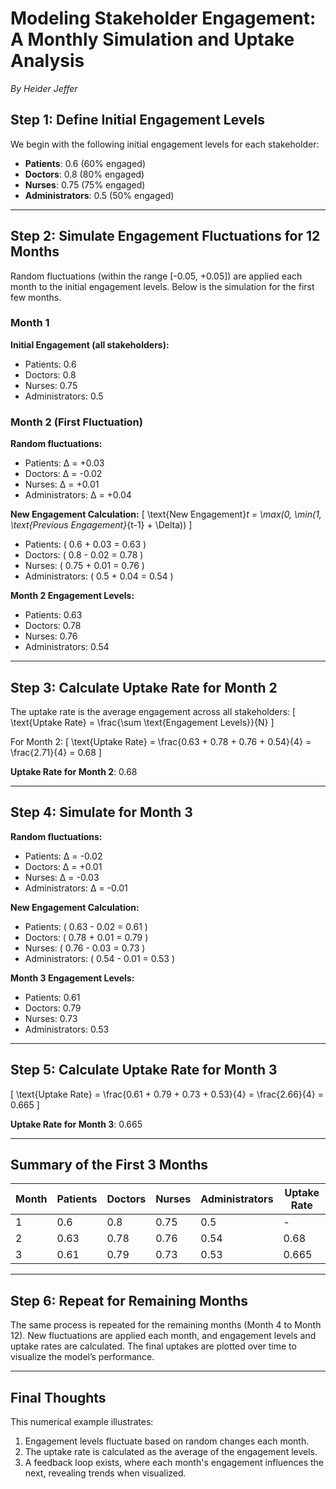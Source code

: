 # Modeling Stakeholder Engagement: A Monthly Simulation and Uptake Analysis
*By Heider Jeffer*
## Step 1: Define Initial Engagement Levels
We begin with the following initial engagement levels for each stakeholder:

- **Patients**: 0.6 (60% engaged)
- **Doctors**: 0.8 (80% engaged)
- **Nurses**: 0.75 (75% engaged)
- **Administrators**: 0.5 (50% engaged)

---

## Step 2: Simulate Engagement Fluctuations for 12 Months
Random fluctuations (within the range [-0.05, +0.05]) are applied each month to the initial engagement levels. Below is the simulation for the first few months.

### Month 1
**Initial Engagement (all stakeholders):**
- Patients: 0.6
- Doctors: 0.8
- Nurses: 0.75
- Administrators: 0.5

### Month 2 (First Fluctuation)
**Random fluctuations:**
- Patients: Δ = +0.03
- Doctors: Δ = -0.02
- Nurses: Δ = +0.01
- Administrators: Δ = +0.04

**New Engagement Calculation:**
\[ \text{New Engagement}_t = \max(0, \min(1, \text{Previous Engagement}_{t-1} + \Delta)) \]

- Patients: \( 0.6 + 0.03 = 0.63 \)
- Doctors: \( 0.8 - 0.02 = 0.78 \)
- Nurses: \( 0.75 + 0.01 = 0.76 \)
- Administrators: \( 0.5 + 0.04 = 0.54 \)

**Month 2 Engagement Levels:**
- Patients: 0.63
- Doctors: 0.78
- Nurses: 0.76
- Administrators: 0.54

---

## Step 3: Calculate Uptake Rate for Month 2
The uptake rate is the average engagement across all stakeholders:
\[
\text{Uptake Rate} = \frac{\sum \text{Engagement Levels}}{N}
\]

For Month 2:
\[
\text{Uptake Rate} = \frac{0.63 + 0.78 + 0.76 + 0.54}{4} = \frac{2.71}{4} = 0.68
\]

**Uptake Rate for Month 2**: 0.68

---

## Step 4: Simulate for Month 3
**Random fluctuations:**
- Patients: Δ = -0.02
- Doctors: Δ = +0.01
- Nurses: Δ = -0.03
- Administrators: Δ = -0.01

**New Engagement Calculation:**
- Patients: \( 0.63 - 0.02 = 0.61 \)
- Doctors: \( 0.78 + 0.01 = 0.79 \)
- Nurses: \( 0.76 - 0.03 = 0.73 \)
- Administrators: \( 0.54 - 0.01 = 0.53 \)

**Month 3 Engagement Levels:**
- Patients: 0.61
- Doctors: 0.79
- Nurses: 0.73
- Administrators: 0.53

---

## Step 5: Calculate Uptake Rate for Month 3
\[
\text{Uptake Rate} = \frac{0.61 + 0.79 + 0.73 + 0.53}{4} = \frac{2.66}{4} = 0.665
\]

**Uptake Rate for Month 3**: 0.665

---

## Summary of the First 3 Months
| Month | Patients | Doctors | Nurses | Administrators | Uptake Rate |
|-------|----------|---------|--------|----------------|-------------|
| 1     | 0.6      | 0.8     | 0.75   | 0.5            | -           |
| 2     | 0.63     | 0.78    | 0.76   | 0.54           | 0.68        |
| 3     | 0.61     | 0.79    | 0.73   | 0.53           | 0.665       |

---

## Step 6: Repeat for Remaining Months
The same process is repeated for the remaining months (Month 4 to Month 12). New fluctuations are applied each month, and engagement levels and uptake rates are calculated. The final uptakes are plotted over time to visualize the model’s performance.

---

## Final Thoughts
This numerical example illustrates:
1. Engagement levels fluctuate based on random changes each month.
2. The uptake rate is calculated as the average of the engagement levels.
3. A feedback loop exists, where each month's engagement influences the next, revealing trends when visualized.

